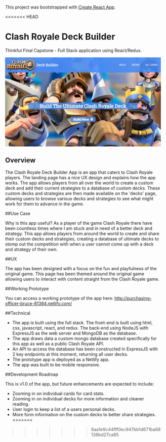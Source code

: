 This project was bootstrapped with [Create React App](https://github.com/facebookincubator/create-react-app).

<<<<<<< HEAD
# Clash Royale Deck Builder

Thinkful Final Capstone - Full Stack application using React/Redux.

![Screenshots](./src/images/clash-royale-deck-builder-app-screenshot.png)

## Overview

The Clash Royale Deck Builder App is an app that caters to Clash Royale players. The landing page has a nice UX design and explains how the app works. The app allows players from all over the world to create a custom deck and add their current strategies to a database of custom decks. These custom decks and strategies are then made available on the 'decks' page, allowing users to browse various decks and strategies to see what might work for them to advance in the game.

##Use Case

Why is this app useful? As a player of the game Clash Royale there have been countless times where I am stuck and in need of a better deck and strategy. This app allows players from around the world to create and share their custom decks and strategies, creating a database of ultimate decks to stomp out the competition with when a user cannot come up with a deck and strategy of their own.

##UX

The app has been designed with a focus on the fun and playfulness of the original game. This page has been themed around the original game allowing users to interact with content straight from the Clash Royale game.

##Working Prototype

You can access a working prototype of the app here:
http://purchasing-officer-bruce-81384.netlify.com/

##Technical

* The app is built using the full stack. The front-end is built using html, css, javascript, react, and redux. The back-end using NodeJS with ExpressJS as the web server and MongoDB as the database.
* The app draws data a custom mongo database created specifically for this app as well as a public Clash Royale API.
* An API to access the database has been constructed in ExpressJS with 2 key endpoints at this moment, returning all user decks.
* The prototype app is deployed as a Netlify app.
* The app was built to be mobile responsive.

##Development Roadmap

This is v1.0 of the app, but future enhancements are expected to include:

* Zooming in on individual cards for card stats.
* Zooming in on individual decks for more information and cleaner reading.
* User login to keep a list of a users personal decks.
* More form information on the custom decks to better share strategies.
=======
>>>>>>> 8aa1e9c44fff0ec947bb1d671ba68136bd27ca85
